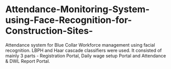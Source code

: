 # Attendance-Monitoring-System-using-Face-Recognition-for-Construction-Sites-
Attendance system for Blue Collar Workforce management using facial recognition. LBPH and Haar cascade classifiers were used. It consisted of mainly 3 parts - Registration Portal, Daily wage setup Portal and Attendance &amp; DWL Report Portal. 
